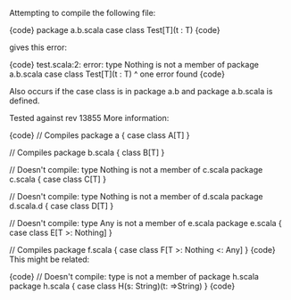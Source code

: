 Attempting to compile the following file:

{code}
package a.b.scala
case class Test[T](t : T)
{code}

gives this error:

{code}
test.scala:2: error: type Nothing is not a member of package a.b.scala
case class Test[T](t : T)
                ^
one error found
{code}

Also occurs if the case class is in package a.b and package a.b.scala is defined.

Tested against rev 13855
More information:

{code}
// Compiles
package a {
  case class A[T]
}

// Compiles
package b.scala {
  class B[T]
}

// Doesn't compile: type Nothing is not a member of c.scala
package c.scala {
  case class C[T]
}

// Doesn't compile: type Nothing is not a member of d.scala 
package d.scala.d {
  case class D[T]
}

// Doesn't compile: type Any is not a member of e.scala 
package e.scala {
  case class E[T >: Nothing]
}

// Compiles
package f.scala {
  case class F[T >: Nothing <: Any]
}
{code}
This might be related:

{code}
// Doesn't compile: type <byname> is not a member of package h.scala
package h.scala {
  case class H(s: String)(t: =>String)
}
{code}
